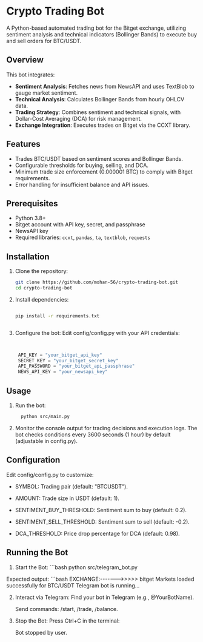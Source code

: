 # Crypto Trading Bot

A Python-based automated trading bot for the Bitget exchange, utilizing sentiment analysis and technical indicators (Bollinger Bands) to execute buy and sell orders for BTC/USDT.

## Overview
This bot integrates:
- **Sentiment Analysis**: Fetches news from NewsAPI and uses TextBlob to gauge market sentiment.
- **Technical Analysis**: Calculates Bollinger Bands from hourly OHLCV data.
- **Trading Strategy**: Combines sentiment and technical signals, with Dollar-Cost Averaging (DCA) for risk management.
- **Exchange Integration**: Executes trades on Bitget via the CCXT library.

## Features
- Trades BTC/USDT based on sentiment scores and Bollinger Bands.
- Configurable thresholds for buying, selling, and DCA.
- Minimum trade size enforcement (0.000001 BTC) to comply with Bitget requirements.
- Error handling for insufficient balance and API issues.

## Prerequisites
- Python 3.8+
- Bitget account with API key, secret, and passphrase
- NewsAPI key
- Required libraries: `ccxt`, `pandas`, `ta`, `textblob`, `requests`

## Installation
1. Clone the repository:
   ```bash
   git clone https://github.com/mohan-56/crypto-trading-bot.git
   cd crypto-trading-bot
2. Install dependencies:
   ```bash

   pip install -r requirements.txt



3. Configure the bot:
   Edit config/config.py with your API credentials:
   ```python
    

    API_KEY = "your_bitget_api_key"
    SECRET_KEY = "your_bitget_secret_key"
    API_PASSWORD = "your_bitget_api_passphrase"
    NEWS_API_KEY = "your_newsapi_key"

## Usage
  1. Run the bot:
       ```bash
         python src/main.py

2. Monitor the console output for trading decisions and execution logs.
   The bot checks conditions every 3600 seconds (1 hour) by default (adjustable in config.py).

## Configuration
   Edit config/config.py to customize:
   - SYMBOL: Trading pair (default: "BTCUSDT").

   - AMOUNT: Trade size in USDT (default: 1).

   - SENTIMENT_BUY_THRESHOLD: Sentiment sum to buy (default: 0.2).

   - SENTIMENT_SELL_THRESHOLD: Sentiment sum to sell (default: -0.2).

   - DCA_THRESHOLD: Price drop percentage for DCA (default: 0.98).

## Running the Bot
   1. Start the Bot:
    ```bash
         python src/telegram_bot.py

   Expected output:
     ```bash
         EXCHANGE:------->>>>> bitget
         Markets loaded successfully for BTC/USDT
         Telegram bot is running...

2. Interact via Telegram:
      Find your bot in Telegram (e.g., @YourBotName).

      Send commands: /start, /trade, /balance.

3. Stop the Bot:
      Press Ctrl+C in the terminal:

      Bot stopped by user.




